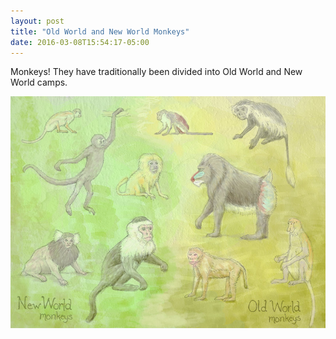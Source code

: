 ```yaml
---
layout: post
title: "Old World and New World Monkeys"
date: 2016-03-08T15:54:17-05:00
---
```


Monkeys! They have traditionally been divided into Old World and New World camps.

![alt-text](/assets/images/posts/monkeys_composite.jpg)
